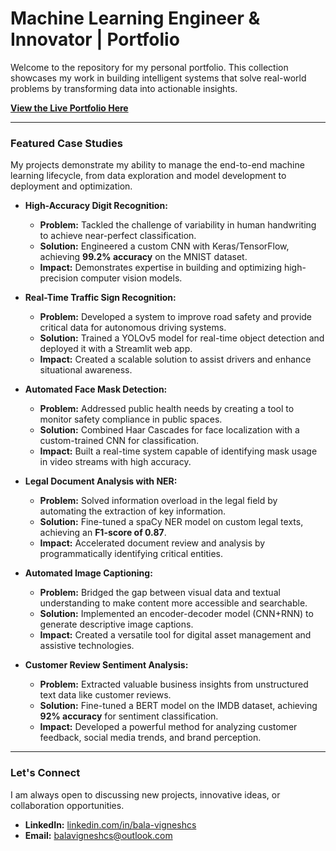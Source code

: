 # Machine Learning Engineer & Innovator | Portfolio

Welcome to the repository for my personal portfolio. This collection showcases my work in building intelligent systems that solve real-world problems by transforming data into actionable insights.

**[View the Live Portfolio Here](https://bax25.github.io/Portflio/)**

---

### Featured Case Studies

My projects demonstrate my ability to manage the end-to-end machine learning lifecycle, from data exploration and model development to deployment and optimization.

-   **High-Accuracy Digit Recognition:**
    -   **Problem:** Tackled the challenge of variability in human handwriting to achieve near-perfect classification.
    -   **Solution:** Engineered a custom CNN with Keras/TensorFlow, achieving **99.2% accuracy** on the MNIST dataset.
    -   **Impact:** Demonstrates expertise in building and optimizing high-precision computer vision models.

-   **Real-Time Traffic Sign Recognition:**
    -   **Problem:** Developed a system to improve road safety and provide critical data for autonomous driving systems.
    -   **Solution:** Trained a YOLOv5 model for real-time object detection and deployed it with a Streamlit web app.
    -   **Impact:** Created a scalable solution to assist drivers and enhance situational awareness.

-   **Automated Face Mask Detection:**
    -   **Problem:** Addressed public health needs by creating a tool to monitor safety compliance in public spaces.
    -   **Solution:** Combined Haar Cascades for face localization with a custom-trained CNN for classification.
    -   **Impact:** Built a real-time system capable of identifying mask usage in video streams with high accuracy.

-   **Legal Document Analysis with NER:**
    -   **Problem:** Solved information overload in the legal field by automating the extraction of key information.
    -   **Solution:** Fine-tuned a spaCy NER model on custom legal texts, achieving an **F1-score of 0.87**.
    -   **Impact:** Accelerated document review and analysis by programmatically identifying critical entities.

-   **Automated Image Captioning:**
    -   **Problem:** Bridged the gap between visual data and textual understanding to make content more accessible and searchable.
    -   **Solution:** Implemented an encoder-decoder model (CNN+RNN) to generate descriptive image captions.
    -   **Impact:** Created a versatile tool for digital asset management and assistive technologies.

-   **Customer Review Sentiment Analysis:**
    -   **Problem:** Extracted valuable business insights from unstructured text data like customer reviews.
    -   **Solution:** Fine-tuned a BERT model on the IMDB dataset, achieving **92% accuracy** for sentiment classification.
    -   **Impact:** Developed a powerful method for analyzing customer feedback, social media trends, and brand perception.

---

### Let's Connect

I am always open to discussing new projects, innovative ideas, or collaboration opportunities.

-   **LinkedIn:** [linkedin.com/in/bala-vigneshcs](https://www.linkedin.com/in/bala-vigneshcs/)
-   **Email:** [balavigneshcs@outlook.com](mailto:balavigneshcs@outlook.com)
